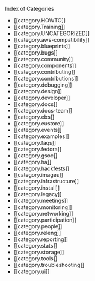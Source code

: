 Index of Categories

* [[category.HOWTO]]
* [[category.Training]]
* [[category.UNCATEGORIZED]]
* [[category.aws-compatibility]]
* [[category.blueprints]]
* [[category.bugs]]
* [[category.community]]
* [[category.components]]
* [[category.contributing]]
* [[category.contributions]]
* [[category.debugging]]
* [[category.design]]
* [[category.developer]]
* [[category.docs]]
* [[category.docs-team]]
* [[category.ebs]]
* [[category.eustore]]
* [[category.events]]
* [[category.examples]]
* [[category.faqs]]
* [[category.fedora]]
* [[category.gsoc]]
* [[category.ha]]
* [[category.hackfests]]
* [[category.images]]
* [[category.infrastructure]]
* [[category.install]]
* [[category.legacy]]
* [[category.meetings]]
* [[category.monitoring]]
* [[category.networking]]
* [[category.participation]]
* [[category.people]]
* [[category.releng]]
* [[category.reporting]]
* [[category.stats]]
* [[category.storage]]
* [[category.tools]]
* [[category.troubleshooting]]
* [[category.ui]]
